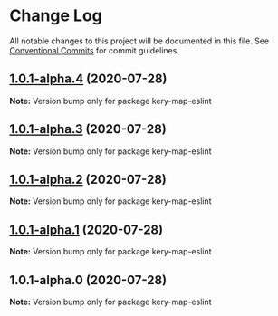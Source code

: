 # Change Log

All notable changes to this project will be documented in this file.
See [Conventional Commits](https://conventionalcommits.org) for commit guidelines.

## [1.0.1-alpha.4](https://github.com/kery-map/kery-map-eslint/compare/v1.0.1-alpha.3...v1.0.1-alpha.4) (2020-07-28)

**Note:** Version bump only for package kery-map-eslint





## [1.0.1-alpha.3](https://github.com/kery-map/kery-map-eslint/compare/v1.0.1-alpha.2...v1.0.1-alpha.3) (2020-07-28)

**Note:** Version bump only for package kery-map-eslint





## [1.0.1-alpha.2](https://github.com/kery-map/kery-map-eslint/compare/v1.0.1-alpha.1...v1.0.1-alpha.2) (2020-07-28)

**Note:** Version bump only for package kery-map-eslint





## [1.0.1-alpha.1](https://github.com/kery-map/kery-map-eslint/compare/v1.0.1-alpha.0...v1.0.1-alpha.1) (2020-07-28)

**Note:** Version bump only for package kery-map-eslint





## 1.0.1-alpha.0 (2020-07-28)

**Note:** Version bump only for package kery-map-eslint
